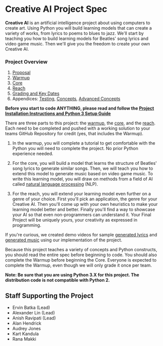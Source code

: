 # Creative AI Project Spec

**Creative AI** is an artificial intelligence project about using computers to create art. Using Python you will build learning models that can create a variety of works, from lyrics to poems to blues to jazz. We'll start by teaching you how to build learning models for Beatles' song lyrics and video game music. Then we'll give you the freedom to create your own Creative AI.

### Project Overview

1. [Proposal](./Proposal-Details)
2. [Warmup](./Warmup)
3. [Core](./Core)
4. [Reach](./Reach)
5. [Grading and Key Dates](./Grading-Policy-and-Dates)
6. Appendices: [Testing](./Testing), [Concepts](./Concepts), [Advanced Concepts](./Advanced-Concepts)

**Before you start to code ANYTHING, please read and follow the [Project Installation Instructions and Python 3 Setup Guide](./Python-3)**

There are three parts to this project: the [warmup](./Warmup), the [core](./Core), and the [reach](./Reach). Each need to be completed and pushed with a working solution to your teams GitHub Repository for credit (yes, that includes the Warmup). 

1. In the warmup, you will complete a tutorial to get comfortable with the Python you will need to complete the project. No prior Python experience needed.

2. For the core, you will build a model that learns the structure of Beatles' song lyrics to generate similar songs. Then, we will teach you how to extend this model to generate music based on video game music. To write this learning model, you will draw on methods from a field of AI called [natural language processing](./Terminology-and-Definitions#natural-language-processing) (NLP).

3. For the reach, you will extend your learning model even further on a genre of your choice. First you'll pick an application, the genre for your Creative AI. Then you'll come up with your own heuristics to make your learning model better and better. Finally you'll find a way to showcase your AI so that even non-programmers can understand it. Your Final Project will be uniquely yours, your creativity as expressed in programming.

If you're curious, we created demo videos for sample <a href="https://youtu.be/Z46LvHwgygs?list=PL2BYDiR6uDOJzYCJ7QuuQz-hWvQeYN5Nx" target="_blank">generated lyrics</a> and <a href="https://youtu.be/RrHrRqZ3pUM?list=PL2BYDiR6uDOJzYCJ7QuuQz-hWvQeYN5Nx" target="_blank">generated music</a> using our implementation of the project.

Because this project teaches a variety of concepts and Python constructs, you should read the entire spec before beginning to code. You should also complete the Warmup before beginning the Core. Everyone is expected to complete the Warmup, even though we will only grade it once per team. 

**Note: Be sure that you are using Python 3.X for this project. The distribution code is not compatible with Python 2.**

## Staff Supporting the Project

* Ervin Batka (Lead)
* Alexander Lin (Lead)
* Anish Ravipati (Lead)
* Alan Hendrick
* Audrey Jones
* Kart Kandula
* Rana Makki
